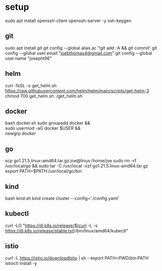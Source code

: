 # setup

sudo apt install openssh-client openssh-server -y
ssh-keygen

## git
sudo apt install git
git config --global alias.ac '!git add -A && git commit'
git config --global user.email "joebthomas4@gmail.com"
git config --global user.name "josepht96"

## helm
curl -fsSL -o get_helm.sh https://raw.githubusercontent.com/helm/helm/main/scripts/get-helm-3
chmod 700 get_helm.sh
./get_helm.sh

## docker

bash docker.sh
sudo groupadd docker && \
sudo usermod -aG docker $USER && \
newgrp docker

## go

scp go1.21.5.linux-amd64.tar.gz joe@linux:/home/joe
sudo rm -rf /usr/local/go && sudo tar -C /usr/local -xzf go1.21.5.linux-amd64.tar.gz
export PATH=$PATH:/usr/local/go/bin

## kind

bash kind.sh
kind create cluster --config='./config.yaml'

## kubectl 
curl -LO "https://dl.k8s.io/release/$(curl -L -s https://dl.k8s.io/release/stable.txt)/bin/linux/amd64/kubectl"

## istio
curl -L https://istio.io/downloadIstio | sh -
export PATH=$PWD/bin:$PATH
istioctl install -y